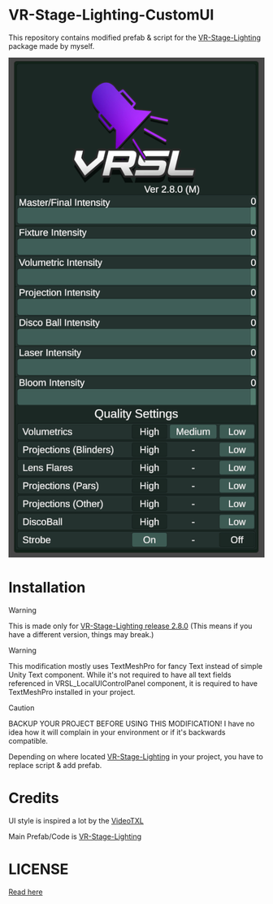 # VR-Stage-Lighting-CustomUI

This repository contains modified prefab & script for the [VR-Stage-Lighting](https://github.com/AcChosen/VR-Stage-Lighting) package made by myself.

![Modified VR-Stage-Lighting preview](/assets/images/preview_2.8.0.png)

# Installation
> [!WARNING]
> This is made only for [VR-Stage-Lighting release 2.8.0](https://github.com/AcChosen/VR-Stage-Lighting/releases/tag/v2.8.0) (This means if you have a different version, things may break.)

> [!WARNING]
> This modification mostly uses TextMeshPro for fancy Text instead of simple Unity Text component. While it's not required to have all text fields referenced in VRSL_LocalUIControlPanel component, it is required to have TextMeshPro installed in your project.

> [!CAUTION]
> BACKUP YOUR PROJECT BEFORE USING THIS MODIFICATION! I have no idea how it will complain in your environment or if it's backwards compatible.

Depending on where located [VR-Stage-Lighting](https://github.com/AcChosen/VR-Stage-Lighting) in your project, you have to replace script & add prefab.

# Credits
UI style is inspired a lot by the [VideoTXL](https://github.com/vrctxl/VideoTXL)

Main Prefab/Code is [VR-Stage-Lighting](https://github.com/AcChosen/VR-Stage-Lighting)

# LICENSE
[Read here](/LICENSE)